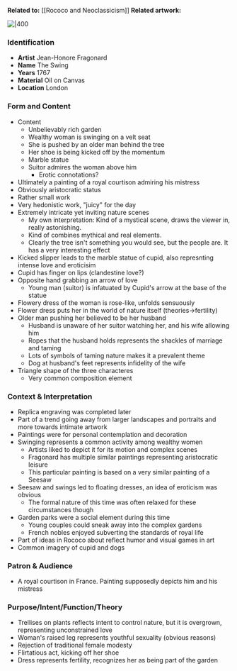 **Related to:** [[Rococo and Neoclassicism]]
**Related artwork:** 

![|400](Pasted%20image%2020230226133800.png)

### Identification
- **Artist** Jean-Honore Fragonard
- **Name** The Swing
- **Years** 1767
- **Material** Oil on Canvas
- **Location** London

### Form and Content
- Content
	- Unbelievably rich garden
	- Wealthy woman is swinging on a velt seat
	- She is pushed by an older man behind the tree
	- Her shoe is being kicked off by the momentum
	- Marble statue
	- Suitor admires the woman above him
		- Erotic connotations?
- Ultimately a painting of a royal courtison admiring his mistress
- Obviously aristocratic status
- Rather small work
- Very hedonistic work, "juicy" for the day
- Extremely intricate yet inviting nature scenes
	- My own interpretation: Kind of a mystical scene, draws the viewer in, really astonishing. 
	- Kind of combines mythical and real elements. 
	- Clearly the tree isn't something you would see, but the people are. It has a very interesting effect
- Kicked slipper leads to the marble statue of cupid, also represnting intense love and eroticisim
- Cupid has finger on lips (clandestine love?)
- Opposite hand grabbing an arrow of love
	- Young man (suitor) is infatuated by Cupid's arrow at the base of the statue
- Flowery dress of the woman is rose-like, unfolds sensuously
- Flower dress puts her in the world of nature itself 
  (theories->fertility)
- Older man pushing her believed to be her husband
	- Husband is unaware of her suitor watching her, and his wife allowing him
	- Ropes that the husband holds represents the shackles of marriage and taming
	- Lots of symbols of taming nature makes it a prevalent theme
	- Dog at husband's feet represents infidelity of the wife
- Triangle shape of the three characteres
	- Very common composition element
  

### Context & Interpretation
- Replica engraving was completed later
- Part of a trend going away from larger landscapes and portraits and more towards intimate artwork
- Paintings were for personal contemplation and decoration
- Swinging represents a common activity among wealthy women
	- Artists liked to depict it for its motion and complex scenes
	- Fragonard has multiple similar paintings representing aristocratic leisure
	- This particular painting is based on a very similar painting of a Seesaw
- Seesaw and swings led to floating dresses, an idea of eroticism was obvious
	- The formal nature of this time was often relaxed for these circumstances though
- Garden parks were a social element during this time
	- Young couples could sneak away into the complex gardens
	- French nobles enjoyed subverting the standards of royal life
- Part of ideas in Rococo about reflect humor and visual games in art
- Common imagery of cupid and dogs

### Patron & Audience
- A royal courtison in France. Painting supposedly depicts him and his mistress

### Purpose/Intent/Function/Theory
- Trellises on plants reflects intent to control nature, but it is overgrown, representing unconstrained love
- Woman's raised leg represents youthful sexuality (obvious reasons)
- Rejection of traditional female modesty
- Flirtatious act, kicking off her shoe
- Dress represents fertility, recognizes her as being part of the garden
